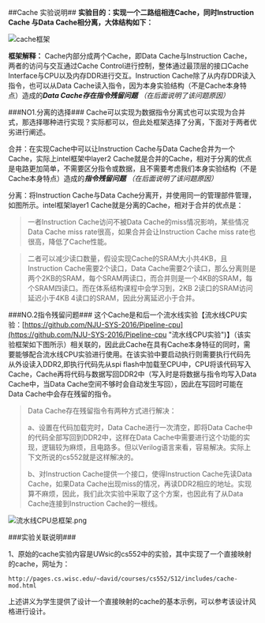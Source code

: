##Cache 实验说明##
**实验目的：实现一个二路组相连Cache，同时Instruction Cache 与Data Cache相分离，大体结构如下：**

![cache框架](https://github.com/Paraoia/CS-Cache/tree/master/pic/cache框架.png)

**框架解释：**
Cache内部分成两个Cache，即Data Cache与Instruction Cache，两者的访问与交互通过Cache Control进行控制，整体通过最顶层的接口Cache Interface与CPU以及内存DDR进行交互。Instruction Cache除了从内存DDR读入指令，也可以从Data Cache读入指令，因为本身实验结构（不是Cache本身特点）造成的***Data Cache存在指令残留问题*** *（在后面说明了该问题原因）*


###NO1.分离的选择###
Cache可以实现为数据指令分离式也可以实现为合并式，那选择哪种进行实现？实际都可以，但此处框架选择了分离，下面对于两者优劣进行阐述。
 
合并：在实现Cache中可以让Instruction Cache与Data Cache合并为一个Cache，实际上intel框架中layer2 Cache就是合并的Cache，相对于分离的优点是电路更加简单，不需要区分指令或数据，且不需要考虑我们本身实验结构（不是Cache本身特点）造成的***指令残留问题*** *（在后面说明了该问题原因）*

分离：将Instruction Cache与Data Cache分离开，并使用同一的管理部件管理，如图所示。intel框架layer1 Cache就是分离的Cache，相对于合并的优点是：
>一者Instruction Cache访问不被Data Cache的miss情况影响，某些情况Data Cache miss rate很高，如果合并会让Instruction Cache miss rate也很高，降低了Cache性能。

>二者可以减少读口数量，假设实现Cache的SRAM大小共4KB，且Instruction Cache需要2个读口，Data Cache需要2个读口，那么分离则是两个2KB的SRAM，每个SRAM两读口，而合并则是一个4KB的SRAM，每个SRAM四读口。而在体系结构课程中会学习到，2KB 2读口的SRAM访问延迟小于4KB 4读口的SRAM，因此分离延迟小于合并。


###NO.2指令残留问题###
这个Cache是和后一个流水线实验【流水线CPU实验：[https://github.com/NJU-SYS-2016/Pipeline-cpu](https://github.com/NJU-SYS-2016/Pipeline-cpu "流水线CPU实验")】（该实验框架如下图所示）相关联的，因此此Cache在具有Cache本身特征的同时，需要能够配合流水线CPU实验进行使用。在该实验中要启动执行则需要执行代码先从外设读入DDR2,即执行代码先从spi flash中加载至CPU中，CPU将该代码写入Cache，Cache再将代码与数据写回DDR2中（写入时是将数据与指令均写入Data Cache中，当Data Cache空间不够时会自动发生写回），因此在写回时可能在Data Cache中会存在残留的指令。
>
>Data Cache存在残留指令有两种方式进行解决：
>
>a、设置在代码加载完时，Data Cache进行一次清空，即将Data Cache中的代码全部写回到DDR2中，这样在Data Cache中需要进行这个功能的实现，逻辑较为麻烦，且电路多。但以Verilog语言来看，容易解决。实际上下文所说的cs552就是这样解决的。
>
>b、对Instruction Cache提供一个接口，使得Instruction Cache先读Data Cache，如果Data Cache出现miss的情况，再读DDR2相应的地址。实现算不麻烦，因此，我们此次实验中采取了这个方案，也因此有了从Data Cache连接到Instruction Cache的一根线。


![流水线CPU总框架.png](https://github.com/Paraoia/CS-Cache/tree/master/pic/流水线CPU总框架.png)




###实验关联说明###

1、原始的cache实验内容是UWsic的cs552中的实验，其中实现了一个直接映射的cache，网址为：

	http://pages.cs.wisc.edu/~david/courses/cs552/S12/includes/cache-mod.html

上述讲义为学生提供了设计一个直接映射的cache的基本示例，可以参考该设计风格进行设计。
